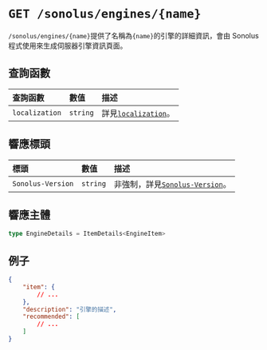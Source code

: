 # `GET /sonolus/engines/{name}`

`/sonolus/engines/{name}`提供了名稱為`{name}`的引擎的詳細資訊，會由 Sonolus 程式使用來生成伺服器引擎資訊頁面。

## 查詢函數

| 查詢函數       | 數值     | 描述                                                     |
| :------------- | :------- | :------------------------------------------------------- |
| `localization` | `string` | 詳見[`localization`](../query-parameters/localization)。 |

## 響應標頭

| 標頭              | 數值     | 描述                                                          |
| :---------------- | :------- | :------------------------------------------------------------ |
| `Sonolus-Version` | `string` | 非強制，詳見[`Sonolus-Version`](../headers/sonolus-version)。 |

## 響應主體

```ts
type EngineDetails = ItemDetails<EngineItem>
```

## 例子

```json
{
    "item": {
        // ...
    },
    "description": "引擎的描述",
    "recommended": [
        // ...
    ]
}
```
